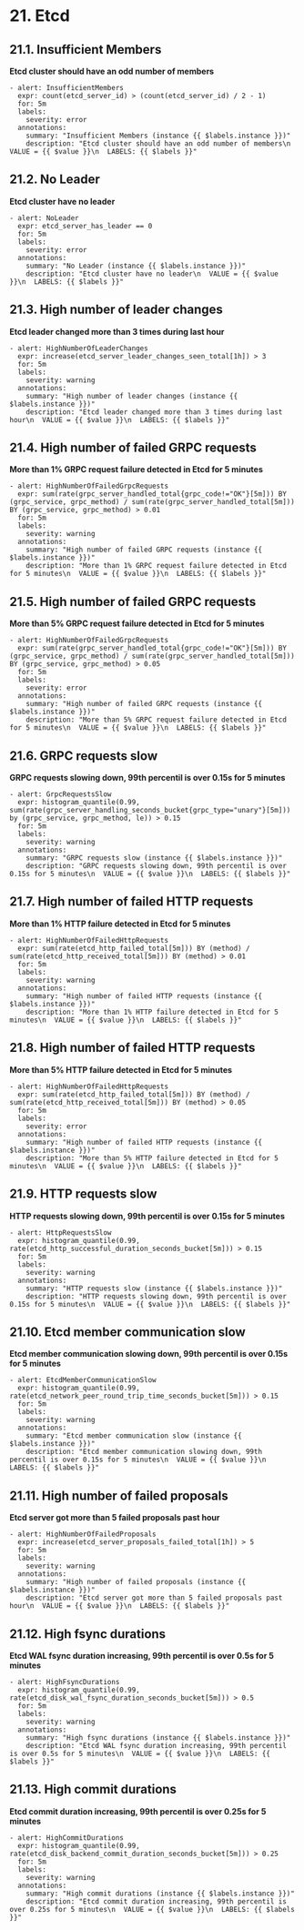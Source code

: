 # **21. Etcd**

## **21.1. Insufficient Members**

**Etcd cluster should have an odd number of members**

```
- alert: InsufficientMembers
  expr: count(etcd_server_id) > (count(etcd_server_id) / 2 - 1)
  for: 5m
  labels:
    severity: error
  annotations:
    summary: "Insufficient Members (instance {{ $labels.instance }})"
    description: "Etcd cluster should have an odd number of members\n  VALUE = {{ $value }}\n  LABELS: {{ $labels }}"
```

## **21.2. No Leader**

**Etcd cluster have no leader**

```
- alert: NoLeader
  expr: etcd_server_has_leader == 0
  for: 5m
  labels:
    severity: error
  annotations:
    summary: "No Leader (instance {{ $labels.instance }})"
    description: "Etcd cluster have no leader\n  VALUE = {{ $value }}\n  LABELS: {{ $labels }}"
```

## **21.3. High number of leader changes**

**Etcd leader changed more than 3 times during last hour**

```
- alert: HighNumberOfLeaderChanges
  expr: increase(etcd_server_leader_changes_seen_total[1h]) > 3
  for: 5m
  labels:
    severity: warning
  annotations:
    summary: "High number of leader changes (instance {{ $labels.instance }})"
    description: "Etcd leader changed more than 3 times during last hour\n  VALUE = {{ $value }}\n  LABELS: {{ $labels }}"
```

## **21.4. High number of failed GRPC requests**

**More than 1% GRPC request failure detected in Etcd for 5 minutes**

```
- alert: HighNumberOfFailedGrpcRequests
  expr: sum(rate(grpc_server_handled_total{grpc_code!="OK"}[5m])) BY (grpc_service, grpc_method) / sum(rate(grpc_server_handled_total[5m])) BY (grpc_service, grpc_method) > 0.01
  for: 5m
  labels:
    severity: warning
  annotations:
    summary: "High number of failed GRPC requests (instance {{ $labels.instance }})"
    description: "More than 1% GRPC request failure detected in Etcd for 5 minutes\n  VALUE = {{ $value }}\n  LABELS: {{ $labels }}"
```

## **21.5. High number of failed GRPC requests**

**More than 5% GRPC request failure detected in Etcd for 5 minutes**

```
- alert: HighNumberOfFailedGrpcRequests
  expr: sum(rate(grpc_server_handled_total{grpc_code!="OK"}[5m])) BY (grpc_service, grpc_method) / sum(rate(grpc_server_handled_total[5m])) BY (grpc_service, grpc_method) > 0.05
  for: 5m
  labels:
    severity: error
  annotations:
    summary: "High number of failed GRPC requests (instance {{ $labels.instance }})"
    description: "More than 5% GRPC request failure detected in Etcd for 5 minutes\n  VALUE = {{ $value }}\n  LABELS: {{ $labels }}"
```

## **21.6. GRPC requests slow**

**GRPC requests slowing down, 99th percentil is over 0.15s for 5 minutes**

```
- alert: GrpcRequestsSlow
  expr: histogram_quantile(0.99, sum(rate(grpc_server_handling_seconds_bucket{grpc_type="unary"}[5m])) by (grpc_service, grpc_method, le)) > 0.15
  for: 5m
  labels:
    severity: warning
  annotations:
    summary: "GRPC requests slow (instance {{ $labels.instance }})"
    description: "GRPC requests slowing down, 99th percentil is over 0.15s for 5 minutes\n  VALUE = {{ $value }}\n  LABELS: {{ $labels }}"
```

## **21.7. High number of failed HTTP requests**

**More than 1% HTTP failure detected in Etcd for 5 minutes**

```
- alert: HighNumberOfFailedHttpRequests
  expr: sum(rate(etcd_http_failed_total[5m])) BY (method) / sum(rate(etcd_http_received_total[5m])) BY (method) > 0.01
  for: 5m
  labels:
    severity: warning
  annotations:
    summary: "High number of failed HTTP requests (instance {{ $labels.instance }})"
    description: "More than 1% HTTP failure detected in Etcd for 5 minutes\n  VALUE = {{ $value }}\n  LABELS: {{ $labels }}"
```

## **21.8. High number of failed HTTP requests**

**More than 5% HTTP failure detected in Etcd for 5 minutes**

```
- alert: HighNumberOfFailedHttpRequests
  expr: sum(rate(etcd_http_failed_total[5m])) BY (method) / sum(rate(etcd_http_received_total[5m])) BY (method) > 0.05
  for: 5m
  labels:
    severity: error
  annotations:
    summary: "High number of failed HTTP requests (instance {{ $labels.instance }})"
    description: "More than 5% HTTP failure detected in Etcd for 5 minutes\n  VALUE = {{ $value }}\n  LABELS: {{ $labels }}"
```

## **21.9. HTTP requests slow**

**HTTP requests slowing down, 99th percentil is over 0.15s for 5 minutes**

```
- alert: HttpRequestsSlow
  expr: histogram_quantile(0.99, rate(etcd_http_successful_duration_seconds_bucket[5m])) > 0.15
  for: 5m
  labels:
    severity: warning
  annotations:
    summary: "HTTP requests slow (instance {{ $labels.instance }})"
    description: "HTTP requests slowing down, 99th percentil is over 0.15s for 5 minutes\n  VALUE = {{ $value }}\n  LABELS: {{ $labels }}"
```

## **21.10. Etcd member communication slow**

**Etcd member communication slowing down, 99th percentil is over 0.15s for 5 minutes**

```
- alert: EtcdMemberCommunicationSlow
  expr: histogram_quantile(0.99, rate(etcd_network_peer_round_trip_time_seconds_bucket[5m])) > 0.15
  for: 5m
  labels:
    severity: warning
  annotations:
    summary: "Etcd member communication slow (instance {{ $labels.instance }})"
    description: "Etcd member communication slowing down, 99th percentil is over 0.15s for 5 minutes\n  VALUE = {{ $value }}\n  LABELS: {{ $labels }}"
```

## **21.11. High number of failed proposals**

**Etcd server got more than 5 failed proposals past hour**

```
- alert: HighNumberOfFailedProposals
  expr: increase(etcd_server_proposals_failed_total[1h]) > 5
  for: 5m
  labels:
    severity: warning
  annotations:
    summary: "High number of failed proposals (instance {{ $labels.instance }})"
    description: "Etcd server got more than 5 failed proposals past hour\n  VALUE = {{ $value }}\n  LABELS: {{ $labels }}"
```

## **21.12. High fsync durations**


**Etcd WAL fsync duration increasing, 99th percentil is over 0.5s for 5 minutes**


```
- alert: HighFsyncDurations
  expr: histogram_quantile(0.99, rate(etcd_disk_wal_fsync_duration_seconds_bucket[5m])) > 0.5
  for: 5m
  labels:
    severity: warning
  annotations:
    summary: "High fsync durations (instance {{ $labels.instance }})"
    description: "Etcd WAL fsync duration increasing, 99th percentil is over 0.5s for 5 minutes\n  VALUE = {{ $value }}\n  LABELS: {{ $labels }}"
```

## **21.13. High commit durations**


**Etcd commit duration increasing, 99th percentil is over 0.25s for 5 minutes**

```
- alert: HighCommitDurations
  expr: histogram_quantile(0.99, rate(etcd_disk_backend_commit_duration_seconds_bucket[5m])) > 0.25
  for: 5m
  labels:
    severity: warning
  annotations:
    summary: "High commit durations (instance {{ $labels.instance }})"
    description: "Etcd commit duration increasing, 99th percentil is over 0.25s for 5 minutes\n  VALUE = {{ $value }}\n  LABELS: {{ $labels }}"
```



